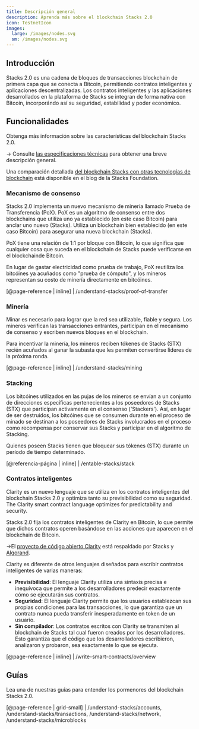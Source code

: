 ```yaml
---
title: Descripción general
description: Aprenda más sobre el blockchain Stacks 2.0
icon: TestnetIcon
images:
  large: /images/nodes.svg
  sm: /images/nodes.svg
---
```


## Introducción

Stacks 2.0 es una cadena de bloques de transacciones blockchain de primera capa que se conecta a Bitcoin, permitiendo contratos inteligentes y aplicaciones descentralizadas. Los contratos inteligentes y las aplicaciones desarrollados en la plataforma de Stacks se integran de forma nativa con Bitcoin, incorporándo así su seguridad, estabilidad y poder económico.

## Funcionalidades

Obtenga más información sobre las características del blockchain Stacks 2.0.

<!-- markdown-link-check-disable -->

-> Consulte [las especificaciones técnicas](technical-specs) para obtener una breve descripción general.

<!-- markdown-link-check-enable-->

Una comparación detallada [del blockchain Stacks con otras tecnologías de blockchain][Comparación del blockchain de Stacks con otras tecnologías de blockchain] está disponible en el blog de la Stacks Foundation.

### Mecanismo de consenso

Stacks 2.0 implementa un nuevo mecanismo de minería llamado Prueba de Transferencia (PoX). PoX es un algoritmo de consenso entre dos blockchains que utiliza uno ya establecido (en este caso Bitcoin) para anclar uno nuevo (Stacks). Utiliza un blockchain bien establecido (en este caso Bitcoin) para asegurar una nueva blockchain (Stacks).

PoX tiene una relación de 1:1 por bloque con Bitcoin, lo que significa que cualquier cosa que suceda en el blockchain de Stacks puede verificarse en el blockchainde Bitcoin.

En lugar de gastar electricidad como prueba de trabajo, PoX reutiliza los bitcóines ya acuñados como "prueba de cómputo", y los mineros representan su costo de minería directamente en bitcóines.

[@page-reference | inline] | /understand-stacks/proof-of-transfer

### Minería

Minar es necesario para lograr que la red sea utilizable, fiable y segura. Los mineros verifican las transacciones entrantes, participan en el mecanismo de consenso y escriben nuevos bloques en el blockchain.

Para incentivar la minería, los mineros reciben tókenes de Stacks (STX) recién acuñados al ganar la subasta que les permiten convertirse líderes de la próxima ronda.

[@page-reference | inline] | /understand-stacks/mining

### Stacking

Los bitcóines utilizados en las pujas de los mineros se envían a un conjunto de direcciones específicas pertenecientes a los poseedores de Stacks (STX) que participan activamente en el consenso ('Stackers'). Así, en lugar de ser destruidos, los bitcóines que se consumen durante en el proceso de minado se destinan a los poseedores de Stacks involucrados en el proceso como recompensa por conservar sus Stacks y participar en el algoritmo de Stacking.

Quienes poseen Stacks tienen que bloquear sus tókenes (STX) durante un período de tiempo determinado.

[@referencia-página | inline] | /entable-stacks/stack

### Contratos inteligentes

Clarity es un nuevo lenguaje que se utiliza en los contratos inteligentes del blockchain Stacks 2.0 y optimiza tanto su previsibilidad como su seguridad. The Clarity smart contract language optimizes for predictability and security.

Stacks 2.0 fija los contratos inteligentes de Clarity en Bitcoin, lo que permite que dichos contratos operen basándose en las acciones que aparecen en el blockchain de Bitcoin.

->El [proyecto de código abierto Clarity](https://clarity-lang.org/) está respaldado por Stacks y [Algorand](https://www.algorand.com/).

Clarity es diferente de otros lenguajes diseñados para escribir contratos inteligentes de varias maneras:

- **Previsibilidad**: El lenguaje Clarity utiliza una sintaxis precisa e inequívoca que permite a los desarrolladores predecir exactamente cómo se ejecutarán sus contratos.
- **Seguridad**: El lenguaje Clarity permite que los usuarios establezcan sus propias condiciones para las transacciones, lo que garantiza que un contrato nunca pueda transferir inesperadamente en token de un usuario.
- **Sin compilador**: Los contratos escritos con Clarity se transmiten al blockchain de Stacks tal cual fueron creados por los desarrolladores. Esto garantiza que el código que los desarrolladores escribieron, analizaron y probaron, sea exactamente lo que se ejecuta.

[@page-reference | inline] | /write-smart-contracts/overview

## Guías

Lea una de nuestras guías para entender los pormenores del blockchain Stacks 2.0.

[@page-reference | grid-small] | /understand-stacks/accounts, /understand-stacks/transactions, /understand-stacks/network, /understand-stacks/microblocks

[Comparación del blockchain de Stacks con otras tecnologías de blockchain]: https://stacks.org/stacks-blockchain ""
